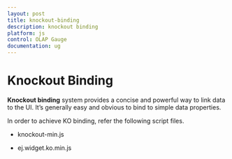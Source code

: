 ```yaml
---
layout: post
title: knockout-binding
description: knockout binding
platform: js
control: OLAP Gauge
documentation: ug
---
```


# Knockout Binding

**Knockout binding** system provides a concise and powerful way to link data to the UI. It’s generally easy and obvious to bind to simple data properties.

In order to achieve KO binding, refer the following script files.

* knockout-min.js

* ej.widget.ko.min.js

